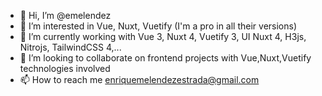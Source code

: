 - 👋 Hi, I’m @emelendez
- 👀 I’m interested in Vue, Nuxt, Vuetify (I'm a pro in all their versions)
- 🌱 I’m currently working with Vue 3, Nuxt 4, Vuetify 3, UI Nuxt 4, H3js, Nitrojs, TailwindCSS 4,...
- 💞️ I’m looking to collaborate on frontend projects with Vue,Nuxt,Vuetify technologies involved
- 📫 How to reach me enriquemelendezestrada@gmail.com
